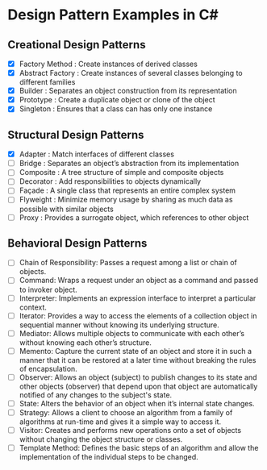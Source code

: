 # Design Pattern Examples in C#

## Creational Design Patterns

- [x] Factory Method : Create instances of derived classes
- [x] Abstract Factory : Create instances of several classes belonging to different families
- [x] Builder : Separates an object construction from its representation
- [x] Prototype : Create a duplicate object or clone of the object
- [x] Singleton : Ensures that a class can has only one instance

## Structural Design Patterns

- [x] Adapter : Match interfaces of different classes
- [ ] Bridge : Separates an object’s abstraction from its implementation
- [ ] Composite : A tree structure of simple and composite objects
- [ ] Decorator : Add responsibilities to objects dynamically
- [ ] Façade : A single class that represents an entire complex system
- [ ] Flyweight : Minimize memory usage by sharing as much data as possible with similar objects
- [ ] Proxy : Provides a surrogate object, which references to other object

## Behavioral Design Patterns

- [ ] Chain of Responsibility: Passes a request among a list or chain of objects.
- [ ] Command: Wraps a request under an object as a command and passed to invoker object.
- [ ] Interpreter: Implements an expression interface to interpret a particular context.
- [ ] Iterator: Provides a way to access the elements of a collection object in sequential manner without knowing its underlying structure.
- [ ] Mediator: Allows multiple objects to communicate with each other’s without knowing each other’s structure.
- [ ] Memento: Capture the current state of an object and store it in such a manner that it can be restored at a later time without breaking the rules of encapsulation.
- [ ] Observer: Allows an object (subject) to publish changes to its state and other objects (observer) that depend upon that object are automatically notified of any changes to the subject's state.
- [ ] State: Alters the behavior of an object when it’s internal state changes.
- [ ] Strategy: Allows a client to choose an algorithm from a family of algorithms at run-time and gives it a simple way to access it.
- [ ] Visitor: Creates and performs new operations onto a set of objects without changing the object structure or classes.
- [ ] Template Method: Defines the basic steps of an algorithm and allow the implementation of the individual steps to be changed.